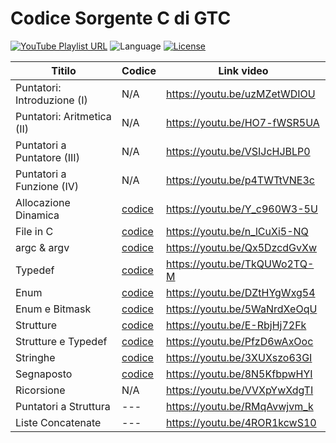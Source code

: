 # Codice Sorgente C di GTC
<p align="left">
    <a href="https://www.youtube.com/playlist?list=PLVtGJfbzVd1GiC_EmIZ9sKBd614-L8_CE" target="_blank"><img src="https://img.shields.io/badge/playlist-YouTube-red" alt="YouTube Playlist URL"></a>
    <a><img src="https://img.shields.io/badge/language-C-darkgrey" alt="Language"></a>
    <a href="https://github.com/gethecookie/playlist_c/blob/master/LICENSE"><img src="https://img.shields.io/badge/license-MIT-green" alt="License"></a>
</p>

| Titilo                       | Codice                                                                                   | Link video                   |
|------------------------------|------------------------------------------------------------------------------------------|------------------------------|
| Puntatori: Introduzione (I)  | N/A                                                                                      | https://youtu.be/uzMZetWDIOU |
| Puntatori: Aritmetica (II)   | N/A                                                                                      | https://youtu.be/HO7-fWSR5UA |
| Puntatori a Puntatore (III)  | N/A                                                                                      | https://youtu.be/VSIJcHJBLP0 |
| Puntatori a Funzione (IV)    | N/A                                                                                      | https://youtu.be/p4TWTtVNE3c |
| Allocazione Dinamica         |[codice](https://github.com/gethecookie/playlist_c/tree/main/video_array_dinamici)        | https://youtu.be/Y_c960W3-5U |
| File in C                    |[codice](https://github.com/gethecookie/playlist_c/tree/main/video_file)                  | https://youtu.be/n_lCuXi5-NQ |
| argc & argv                  |[codice](https://github.com/gethecookie/playlist_c/tree/main/video_argc_argv)             | https://youtu.be/Qx5DzcdGvXw |
| Typedef                      |[codice](https://github.com/gethecookie/playlist_c/tree/main/video_typedef)               | https://youtu.be/TkQUWo2TQ-M |
| Enum                         |[codice](https://github.com/gethecookie/playlist_c/tree/main/video_enum)                  | https://youtu.be/DZtHYgWxg54 |
| Enum e Bitmask               |[codice](https://github.com/gethecookie/playlist_c/tree/main/video_enum_bitmask)          | https://youtu.be/5WaNrdXeOqU |
| Strutture                    |[codice](https://github.com/gethecookie/playlist_c/tree/main/video_strutture)             | https://youtu.be/E-RbjHj72Fk |
| Strutture e Typedef          |[codice](https://github.com/gethecookie/playlist_c/tree/main/video_strutture)             | https://youtu.be/PfzD6wAxOoc |
| Stringhe                     |[codice](https://github.com/gethecookie/playlist_c/tree/main/video_stringhe)              | https://youtu.be/3XUXszo63GI |
| Segnaposto                   |[codice](https://github.com/gethecookie/playlist_c/tree/main/video_segnaposto)            | https://youtu.be/8N5KfbpwHYI |
| Ricorsione                   | N/A                                                                                      | https://youtu.be/VVXpYwXdgTI |
| Puntatori a Struttura        | ---                                                                                      | https://youtu.be/RMqAvwjvm_k |
| Liste Concatenate            | ---                                                                                      | https://youtu.be/4ROR1kcwS10 |
